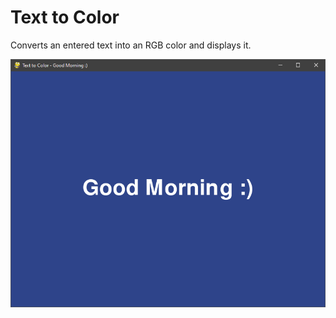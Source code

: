 # Text to Color

Converts an entered text into an RGB color and displays it.

![Example](/images/text2color.png)
